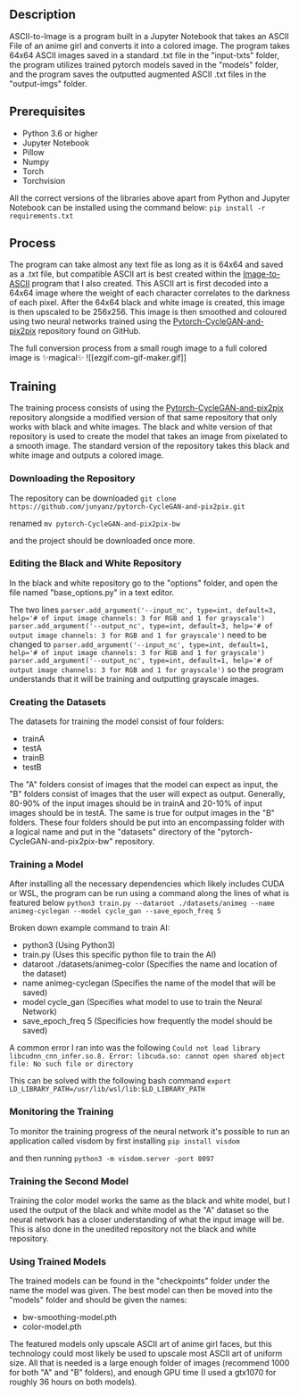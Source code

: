 ## Description
ASCII-to-Image is a program built in a Jupyter Notebook that takes an ASCII File of an anime girl and converts it into a colored image. The program takes 64x64 ASCII images saved in a standard .txt file in the "input-txts" folder, the program utilizes trained pytorch models saved in the "models" folder, and the program saves the outputted augmented ASCII .txt files in the "output-imgs" folder.
## Prerequisites
- Python 3.6 or higher
- Jupyter Notebook
- Pillow
- Numpy
- Torch
- Torchvision

All the correct versions of the libraries above apart from Python and Jupyter Notebook can be installed using the command below:
`pip install -r requirements.txt`
## Process
The program can take almost any text file as long as it is 64x64 and saved as a .txt file, but compatible ASCII art is best created within the [Image-to-ASCII](https://github.com/junyanz/pytorch-CycleGAN-and-pix2pix) program that I also created. This ASCII art is first decoded into a 64x64 image where the weight of each character correlates to the darkness of each pixel. After the 64x64 black and white image is created, this image is then upscaled to be 256x256. This image is then smoothed and coloured using two neural networks trained using the [Pytorch-CycleGAN-and-pix2pix](https://github.com/junyanz/pytorch-CycleGAN-and-pix2pix) repository found on GitHub.

The full conversion process from a small rough image to a full colored image is ✨magical✨
![[ezgif.com-gif-maker.gif]]
## Training
The training process consists of using the [Pytorch-CycleGAN-and-pix2pix](https://github.com/junyanz/pytorch-CycleGAN-and-pix2pix) repository alongside a modified version of that same repository that only works with black and white images. The black and white version of that repository is used to create the model that takes an image from pixelated to a smooth image. The standard version of the repository takes this black and white image and outputs a colored image. 
### Downloading the Repository
The repository can be downloaded
`git clone https://github.com/junyanz/pytorch-CycleGAN-and-pix2pix.git`

renamed 
`mv pytorch-CycleGAN-and-pix2pix-bw`

and the project should be downloaded once more.
### Editing the Black and White Repository
In the black and white repository go to the "options" folder, and open the file named "base_options.py" in a text editor. 

The two lines
`parser.add_argument('--input_nc', type=int, default=3, help='# of input image channels: 3 for RGB and 1 for grayscale')`
`parser.add_argument('--output_nc', type=int, default=3, help='# of output image channels: 3 for RGB and 1 for grayscale')`
need to be changed to
`parser.add_argument('--input_nc', type=int, default=1, help='# of input image channels: 3 for RGB and 1 for grayscale')`
`parser.add_argument('--output_nc', type=int, default=1, help='# of output image channels: 3 for RGB and 1 for grayscale')`
so the program understands that it will be training and outputting grayscale images. 
### Creating the Datasets
The datasets for training the model consist of four folders:
- trainA
- testA
- trainB
- testB

The "A" folders consist of images that the model can expect as input, the "B" folders consist of images that the user will expect as output. Generally, 80-90% of the input images should be in trainA and 20-10% of input images should be in testA. The same is true for output images in the "B" folders. These four folders should be put into an encompassing folder with a logical name and put in the "datasets" directory of the "pytorch-CycleGAN-and-pix2pix-bw" repository. 
### Training a Model
After installing all the necessary dependencies which likely includes CUDA or WSL, the program can be run using a command along the lines of what is featured below
`python3 train.py --dataroot ./datasets/animeg --name animeg-cyclegan --model cycle_gan --save_epoch_freq 5`

Broken down example command to train AI:
- python3 (Using Python3)
- train.py (Uses this specific python file to train the AI)
- dataroot ./datasets/animeg-color (Specifies the name and location of the dataset)
- name animeg-cyclegan (Specifies the name of the model that will be saved)
- model cycle_gan (Specifies what model to use to train the Neural Network)
- save_epoch_freq 5 (Specificies how frequently the model should be saved)

A common error I ran into was the following
`Could not load library libcudnn_cnn_infer.so.8. Error: libcuda.so: cannot open shared object file: No such file or directory`

This can be solved with the following bash command
`export LD_LIBRARY_PATH=/usr/lib/wsl/lib:$LD_LIBRARY_PATH`
### Monitoring the Training
To monitor the training progress of the neural network it's possible to run an application called visdom by first installing
`pip install visdom`

and then running
`python3 -m visdom.server -port 8097`
### Training the Second Model
Training the color model works the same as the black and white model, but I used the output of the black and white model as the "A" dataset so the neural network has a closer understanding of what the input image will be. This is also done in the unedited repository not the black and white repository. 
### Using Trained Models
The trained models can be found in the "checkpoints" folder under the name the model was given. The best model can then be moved into the "models" folder and should be given the names:
- bw-smoothing-model.pth
- color-model.pth

The featured models only upscale ASCII art of anime girl faces, but this technology could most likely be used to upscale most ASCII art of uniform size. All that is needed is a large enough folder of images (recommend 1000 for both "A" and "B" folders), and enough GPU time (I used a gtx1070 for roughly 36 hours on both models).



